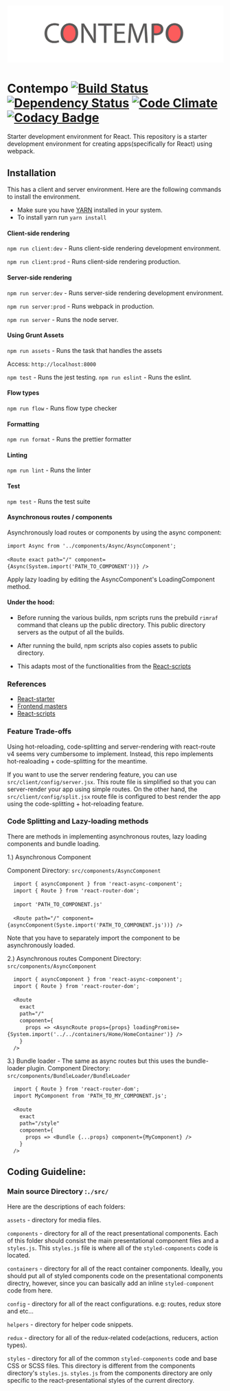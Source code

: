 ![logo contempo](https://github.com/therealedsheenan/contempo/blob/master/contempo.png)

# Contempo [![Build Status](https://travis-ci.org/therealedsheenan/contempo-python-api.svg?branch=master)](https://travis-ci.org/therealedsheenan/contempo-python-api) [![Dependency Status](https://dependencyci.com/github/therealedsheenan/contempo/badge)](https://dependencyci.com/github/therealedsheenan/contempo) [![Code Climate](https://codeclimate.com/github/therealedsheenan/contempo/badges/gpa.svg)](https://codeclimate.com/github/therealedsheenan/contempo/) [![Codacy Badge](https://api.codacy.com/project/badge/Grade/7fa03b23e5b944ec829462159e2265fd)](https://www.codacy.com/app/therealedsheenan/contempo?utm_source=github.com&amp;utm_medium=referral&amp;utm_content=therealedsheenan/contempo&amp;utm_campaign=Badge_Grade)
Starter development environment for React.
This repository is a starter development environment for creating apps(specifically for React) using webpack.

## Installation
This has a client and server environment.
Here are the following commands to install the environment.

- Make sure you have [YARN](https://yarnpkg.com/) installed in your system.
- To install yarn run `yarn install`

#### Client-side rendering

`npm run client:dev` - Runs client-side rendering development environment.

`npm run client:prod` - Runs client-side rendering production.

#### Server-side rendering

`npm run server:dev` - Runs server-side rendering development environment.

`npm run server:prod` - Runs webpack in production.

`npm run server` - Runs the node server.

#### Using Grunt Assets
`npm run assets`  - Runs the task that handles the assets


Access: `http://localhost:8000`

`npm test` - Runs the jest testing.
`npm run eslint` - Runs the eslint.

#### Flow types
`npm run flow` - Runs flow type checker 

#### Formatting
`npm run format` - Runs the prettier formatter

#### Linting
`npm run lint` - Runs the linter

#### Test
`npm test` - Runs the test suite

#### Asynchronous routes / components
Asynchronously load routes or components by using the async component:

```
import Async from '../components/Async/AsyncComponent';

<Route exact path="/" component={Async(System.import('PATH_TO_COMPONENT'))} />
```

Apply lazy loading by editing the AsyncComponent's LoadingComponent method.

#### Under the hood:
 - Before running the various builds, npm scripts runs the prebuild `rimraf` command
that cleans up the public directory. This public directory servers as the output of all the builds.

- After running the build, npm scripts also copies assets to public directory.
- This adapts most of the functionalities from the [React-scripts](https://github.com/facebookincubator/create-react-app)

### References
- [React-starter](https://github.com/kriasoft/react-starter-kit)
- [Frontend masters](https://frontendmasters.com/)
- [React-scripts](https://github.com/facebookincubator/create-react-app)

### Feature Trade-offs
Using hot-reloading, code-splitting and server-rendering with react-route v4 seems very cumbersome to implement.
Instead, this repo implements hot-realoading + code-splitting for the meantime.

If you want to use the server rendering feature, you can use `src/client/config/server.jsx`.
This route file is simplified so that you can server-render your app using simple routes.
On the other hand, the `src/client/config/split.jsx` route file is configured to best render the app using the code-splitting + 
hot-reloading feature.


### Code Splitting and Lazy-loading methods
There are methods in implementing asynchronous routes, lazy loading components and bundle loading.

1.) Asynchronous Component

Component Directory:  `src/components/AsyncComponent`

```
  import { asyncComponent } from 'react-async-component';
  import { Route } from 'react-router-dom';
  
  import 'PATH_TO_COMPONENT.js'
  
  <Route path="/" component={asyncComponent(Syste.import('PATH_TO_COMPONENT.js'))} />
```
Note that you have to separately import the component to be asynchronously loaded.

2.) Asynchronous routes
Component Directory:  `src/components/AsyncComponent`

```
  import { asyncComponent } from 'react-async-component';
  import { Route } from 'react-router-dom';

  <Route
    exact
    path="/"
    component={
      props => <AsyncRoute props={props} loadingPromise={System.import('../../containers/Home/HomeContainer')} />
    }
  />
```

3.) Bundle loader - The same as async routes but this uses the bundle-loader plugin.
Component Directory:  `src/components/BundleLoader/BundleLoader`

```
  import { Route } from 'react-router-dom';
  import MyComponent from 'PATH_TO_MY_COMPONENT.js';
  
  <Route
    exact
    path="/style"
    component={
      props => <Bundle {...props} component={MyComponent} />
    }
  />
```

## Coding Guideline:

### Main source Directory :`./src/`

Here are the descriptions of each folders:

`assets` - directory for media files.

`components` - directory for all of the react presentational components.
Each of this folder should consist the main presentational component files and a `styles.js`.
This `styles.js` file is where all of the `styled-components` code is located.


`containers` - directory for all of the react container components.
Ideally, you should put all of styled components code on the presentational components directry, however,
since you can basically add an inline `styled-component` code from here.


`config` - directory for all of the react configurations. e.g: routes, redux store and etc...


`helpers` - directory for helper code snippets.

`redux` - directory for all of the redux-related code(actions, reducers, action types).

`styles` - directory for all of the common `styled-components` code and base CSS or SCSS files.
This directory is different from the components directory's `styles.js`. `styles.js` from the components
directory are only specific to the react-presentational styles of the current directory.

